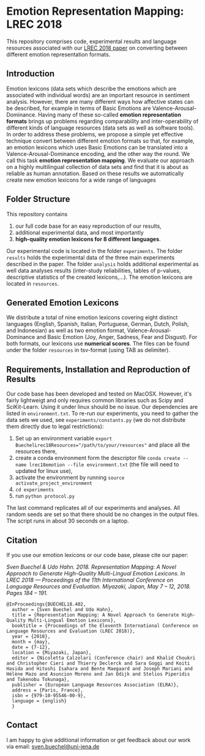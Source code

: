 # Emotion Representation Mapping: LREC 2018
This repository comprises code, experimental results and language resources associated with our [LREC 2018 paper](http://www.lrec-conf.org/proceedings/lrec2018/summaries/402.html) on converting between different emotion representation formats.

## Introduction
Emotion lexicons (data sets which describe the emotions which are associated with individual words) are an important resource in sentiment analysis. However, there are many different ways how affective states can be described, for example in terms of Basic Emotions are Valence-Arousal-Dominance. Having many of these so-called **emotion representation formats** brings up problems regarding comparability and inter-operability of different kinds of language resources (data sets as well as software tools). In order to address these problems, we propose a simple yet effective technique convert between different emotion formats so that, for example, an emotion lexicons which uses Basic Emotions can be translated into a Valence-Arousal-Dominance encoding, and the other way the round. We call this task **emotion representation mapping**. We evaluate our approach on a highly multilingual collection of data sets and find that it is about as reliable as human annotation. Based on these results we automatically create new emotion lexicons for a wide range of languages

## Folder Structure
This repository contains 
1. our full code base for an easy reproduction of our results,
2. additional experimental data, and most importantly
3. **high-quality emotion lexicons for 8 different languages**.

Our experimental code is located in the folder `experiments`. The folder `results` holds the experimental data of the three main experiments described in the paper. The folder `analysis` holds additional experimental as well data analyses results (inter-study reliabilities, tables of p-values, descriptive statistics of the created lexicons,...). The emotion lexicons are located in `resources`.

## Generated Emotion Lexicons
We distribute a total of nine emotion lexicons covering eight distinct languages (English, Spanish, Italian, Portuguese, German, Dutch, Polish, and Indonesian) as well as two emotion format, Valence-Arousal-Dominance and Basic Emotion (Joy, Anger, Sadness, Fear and Disgust). For both formats, our lexicons use **numerical scores**. The files can be found under the folder `resources` in tsv-format (using TAB as delimiter).
  
## Requirements, Installation and Reproduction of Results
Our code base has been developed and tested on MacOSX. However, it's fairly lightweigt and only requires common libraries such as Scipy and SciKit-Learn. Using it under linux should be no issue. Our dependencies are listed in `environment.txt`. To re-run our experiments, you need to gather the data sets we used, see `experiments/constants.py` (we do not distribute them directly due to legal restrictions):

1. Set up an environment variable `export BuechelLrec18Resources="/path/to/your/resources"` and place all the resources there,
2. create a conda environment form the descriptor file `conda create --name lrec18emotion --file environment.txt` (the file will need to updated for linux use),
3. activate the environment by running `source activate_project_environment`
4. `cd experiments`
5. run `python protocol.py`

The last command replicates all of our experiments and analyses. All random seeds are set so that there should be no changes in the output files. The script runs in about 30 seconds on a laptop.


## Citation
If you use our emotion lexicons or our code base, please cite our paper:

*Sven Buechel & Udo Hahn. 2018. Representation Mapping: A Novel Approach to Generate High-Quality Multi-Lingual Emotion Lexicons. In LREC 2018 — Proceedings of the 11th International Conference on Language Resources and Evaluation. Miyazaki, Japan, May 7 – 12, 2018. Pages 184 – 191.*

```
@InProceedings{BUECHEL18.402,
  author = {Sven Buechel and Udo Hahn},
  title = {Representation Mapping: A Novel Approach to Generate High-Quality Multi-Lingual Emotion Lexicons},
  booktitle = {Proceedings of the Eleventh International Conference on Language Resources and Evaluation (LREC 2018)},
  year = {2018},
  month = {may},
  date = {7-12},
  location = {Miyazaki, Japan},
  editor = {Nicoletta Calzolari (Conference chair) and Khalid Choukri and Christopher Cieri and Thierry Declerck and Sara Goggi and Koiti Hasida and Hitoshi Isahara and Bente Maegaard and Joseph Mariani and Hélène Mazo and Asuncion Moreno and Jan Odijk and Stelios Piperidis and Takenobu Tokunaga},
  publisher = {European Language Resources Association (ELRA)},
  address = {Paris, France},
  isbn = {979-10-95546-00-9},
  language = {english}
  }
  ```

## Contact
I am happy to give additional information or get feedback about our work via email: sven.buechel@uni-jena.de
